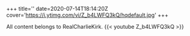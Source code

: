 +++
title=''
date=2020-07-14T18:14:20Z
cover='https://i.ytimg.com/vi/Z_b4LWFQ3kQ/hqdefault.jpg'
+++

All content belongs to RealCharlieKirk.
{{< youtube Z_b4LWFQ3kQ >}}
